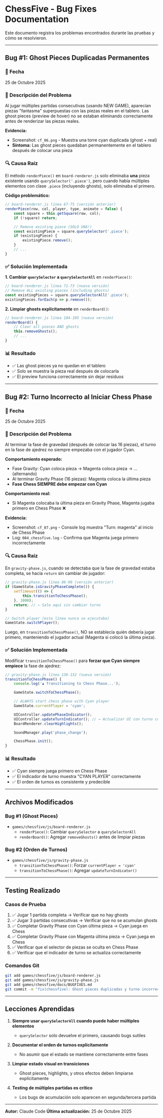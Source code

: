 # ChessFive - Bug Fixes Documentation

Este documento registra los problemas encontrados durante las pruebas y cómo se resolvieron.

---

## Bug #1: Ghost Pieces Duplicadas Permanentes

### 📅 Fecha
25 de Octubre 2025

### 🐛 Descripción del Problema
Al jugar múltiples partidas consecutivas (usando NEW GAME), aparecían piezas "fantasma" superpuestas con las piezas reales en el tablero. Las ghost pieces (preview de hover) no se estaban eliminando correctamente antes de renderizar las piezas reales.

**Evidencia:**
- Screenshot: `cf_06.png` - Muestra una torre cyan duplicada (ghost + real)
- **Síntoma:** Las ghost pieces quedaban permanentemente en el tablero después de colocar una pieza

### 🔍 Causa Raíz
El método `renderPiece()` en `board-renderer.js` solo eliminaba **una** pieza existente usando `querySelector('.piece')`, pero cuando había múltiples elementos con clase `.piece` (incluyendo ghosts), solo eliminaba el primero.

**Código problemático:**
```javascript
// board-renderer.js línea 67-75 (versión anterior)
renderPiece(row, col, player, type, animate = false) {
    const square = this.getSquare(row, col);
    if (!square) return;

    // Remove existing piece (SOLO UNA!)
    const existingPiece = square.querySelector('.piece');
    if (existingPiece) {
        existingPiece.remove();
    }
    // ...
}
```

### ✅ Solución Implementada

**1. Cambiar `querySelector` a `querySelectorAll`** en `renderPiece()`:
```javascript
// board-renderer.js línea 71-73 (nueva versión)
// Remove ALL existing pieces (including ghosts)
const existingPieces = square.querySelectorAll('.piece');
existingPieces.forEach(p => p.remove());
```

**2. Limpiar ghosts explícitamente** en `renderBoard()`:
```javascript
// board-renderer.js línea 104-105 (nueva versión)
renderBoard() {
    // Clear all pieces AND ghosts
    this.removeGhosts();
    // ...
}
```

### 📊 Resultado
- ✅ Las ghost pieces ya no quedan en el tablero
- ✅ Solo se muestra la pieza real después de colocarla
- ✅ El preview funciona correctamente sin dejar residuos

---

## Bug #2: Turno Incorrecto al Iniciar Chess Phase

### 📅 Fecha
25 de Octubre 2025

### 🐛 Descripción del Problema
Al terminar la fase de gravedad (después de colocar las 16 piezas), el turno en la fase de ajedrez no siempre empezaba con el jugador Cyan.

**Comportamiento esperado:**
- Fase Gravity: Cyan coloca pieza → Magenta coloca pieza → ... (alternando)
- Al terminar Gravity Phase (16 piezas): Magenta coloca la última pieza
- **Fase Chess SIEMPRE debe empezar con Cyan**

**Comportamiento real:**
- Si Magenta colocaba la última pieza en Gravity Phase, Magenta jugaba primero en Chess Phase ❌

**Evidencia:**
- Screenshot: `cf_07.png` - Console log muestra "Turn: magenta" al inicio de Chess Phase
- Log: `084_chessfive.log` - Confirma que Magenta juega primero incorrectamente

### 🔍 Causa Raíz
En `gravity-phase.js`, cuando se detectaba que la fase de gravedad estaba completa, se hacía `return` sin cambiar de jugador:

```javascript
// gravity-phase.js línea 86-90 (versión anterior)
if (GameState.isGravityPhaseComplete()) {
    setTimeout(() => {
        this.transitionToChessPhase();
    }, 1000);
    return; // ← Sale aquí sin cambiar turno
}

// Switch player (esta línea nunca se ejecutaba)
GameState.switchPlayer();
```

Luego, en `transitionToChessPhase()`, NO se establecía quién debería jugar primero, manteniendo el jugador actual (Magenta si colocó la última pieza).

### ✅ Solución Implementada

Modificar `transitionToChessPhase()` para **forzar que Cyan siempre empiece** la fase de ajedrez:

```javascript
// gravity-phase.js línea 136-152 (nueva versión)
transitionToChessPhase() {
    console.log('♟️ Transitioning to Chess Phase...');

    GameState.switchToChessPhase();

    // ALWAYS start chess phase with Cyan player
    GameState.currentPlayer = 'cyan';

    UIController.updatePhaseIndicator();
    UIController.updateTurnIndicator(); // ← Actualizar UI con turno correcto
    BoardRenderer.clearHighlights();

    SoundManager.play('phase_change');

    ChessPhase.init();
}
```

### 📊 Resultado
- ✅ Cyan siempre juega primero en Chess Phase
- ✅ El indicador de turno muestra "CYAN PLAYER" correctamente
- ✅ El orden de turnos es consistente y predecible

---

## Archivos Modificados

### Bug #1 (Ghost Pieces)
- `games/chessfive/js/board-renderer.js`
  - `renderPiece()`: Cambiar `querySelector` a `querySelectorAll`
  - `renderBoard()`: Agregar `removeGhosts()` antes de limpiar piezas

### Bug #2 (Orden de Turnos)
- `games/chessfive/js/gravity-phase.js`
  - `transitionToChessPhase()`: Forzar `currentPlayer = 'cyan'`
  - `transitionToChessPhase()`: Agregar `updateTurnIndicator()`

---

## Testing Realizado

### Casos de Prueba
1. ✅ Jugar 1 partida completa → Verificar que no hay ghosts
2. ✅ Jugar 3 partidas consecutivas → Verificar que no se acumulan ghosts
3. ✅ Completar Gravity Phase con Cyan última pieza → Cyan juega en Chess
4. ✅ Completar Gravity Phase con Magenta última pieza → Cyan juega en Chess
5. ✅ Verificar que el selector de piezas se oculta en Chess Phase
6. ✅ Verificar que el indicador de turno se actualiza correctamente

### Comandos Git
```bash
git add games/chessfive/js/board-renderer.js
git add games/chessfive/js/gravity-phase.js
git add games/chessfive/docs/BUGFIXES.md
git commit -m "fix(chessfive): Ghost pieces duplicadas y turno incorrecto"
```

---

## Lecciones Aprendidas

1. **Siempre usar `querySelectorAll` cuando puede haber múltiples elementos**
   - `querySelector` solo devuelve el primero, causando bugs sutiles

2. **Documentar el orden de turnos explícitamente**
   - No asumir que el estado se mantiene correctamente entre fases

3. **Limpiar estado visual en transiciones**
   - Ghost pieces, highlights, y otros efectos deben limpiarse explícitamente

4. **Testing de múltiples partidas es crítico**
   - Los bugs de acumulación solo aparecen en segunda/tercera partida

---

**Autor:** Claude Code
**Última actualización:** 25 de Octubre 2025
